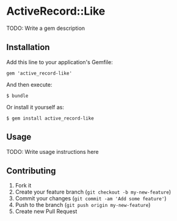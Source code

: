 # ActiveRecord::Like

TODO: Write a gem description

## Installation

Add this line to your application's Gemfile:

    gem 'active_record-like'

And then execute:

    $ bundle

Or install it yourself as:

    $ gem install active_record-like

## Usage

TODO: Write usage instructions here

## Contributing

1. Fork it
2. Create your feature branch (`git checkout -b my-new-feature`)
3. Commit your changes (`git commit -am 'Add some feature'`)
4. Push to the branch (`git push origin my-new-feature`)
5. Create new Pull Request
